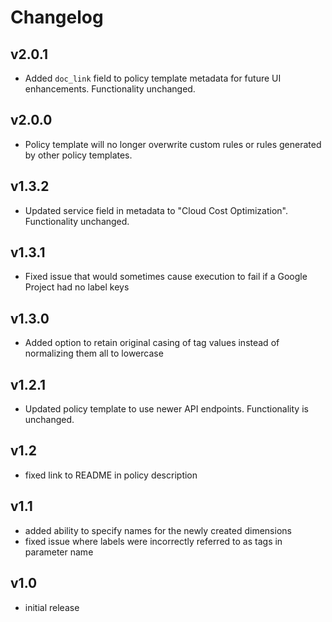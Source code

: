 # Changelog

## v2.0.1

- Added `doc_link` field to policy template metadata for future UI enhancements. Functionality unchanged.

## v2.0.0

- Policy template will no longer overwrite custom rules or rules generated by other policy templates.

## v1.3.2

- Updated service field in metadata to "Cloud Cost Optimization". Functionality unchanged.

## v1.3.1

- Fixed issue that would sometimes cause execution to fail if a Google Project had no label keys

## v1.3.0

- Added option to retain original casing of tag values instead of normalizing them all to lowercase

## v1.2.1

- Updated policy template to use newer API endpoints. Functionality is unchanged.

## v1.2

- fixed link to README in policy description

## v1.1

- added ability to specify names for the newly created dimensions
- fixed issue where labels were incorrectly referred to as tags in parameter name

## v1.0

- initial release
